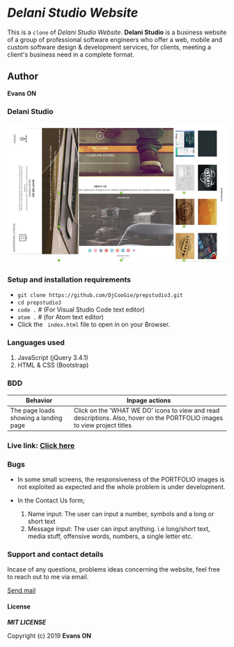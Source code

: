 # _Delani Studio Website_

This is a `clone` of *Delani Studio Website*. **Delani Studio** is a business website of a group of professional software engineers who offer a web, mobile and custom software design & development services, for clients, meeting a client's business need in a complete format. 

## Author
**Evans ON** 
 

### Delani Studio
![Delani website](media/Dstudio.jpg)

### Setup and installation requirements
- ` git clone https://github.com/DjCooGie/prepstudio3.git `
- `cd prepstudio3`
- `code .` # (For Visual Studio Code text editor)
- `atom .` # (for Atom text editor)
- Click the ` index.html` file to open in on your Browser.

### Languages used
1. JavaScript (jQuery 3.4.1)
2. HTML & CSS (Bootstrap)


### BDD
| Behavior | Inpage actions | 
|----------|-------|
| The page loads showing a landing page | Click on the 'WHAT WE DO' icons to view and read descriptions. Also, hover on the PORTFOLIO images to view project titles | 

### Live link: [Click here](https://jusinam.github.io/prepstudio3/)

### Bugs
- In some small screens, the responsiveness of the PORTFOLIO images is not exploited as expected and the whole problem is under development.
- In the Contact Us form;

    1. Name input: The user can input a number, symbols and a long or short text
    2. Message input: The user can input anything. i.e long/short text, media stuff, offensive words, numbers, a single letter etc.

### Support and contact details
Incase of any questions, problems ideas concerning the website, feel free to reach out to me via email.

[Send mail](mailto:evansonchagwa01@gmail.com)

#### License
***MIT LICENSE***


Copyright (c) 2019 **Evans ON**
